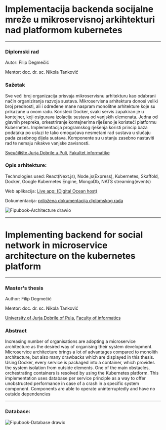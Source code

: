 
# Implementacija backenda socijalne mreže u mikroservisnoj arkihtekturi nad platformom kubernetes
***
### Diplomski rad
Autor: Filip Degmečić

Mentor: doc. dr. sc.  Nikola Tanković

### Sažetak
Sve veći broj organizacija prisvaja mikroservisnu arhitekturu kao odabrani način organiziranja razvoja sustava. Mikroservisna arhitektura donosi veliki broj prednosti, ali i određene mane naspram monolitne arhitekture koje su prikazane u ovom radu. Koristeći Docker, svaki servis zapakiran je u kontejner, koji osigurava izolaciju sustava od vanjskih elemenata. Jedna od glavnih prepreka, orkestriranje kontejnerima riješeno je koristeći platformu Kubernetes. Implementacija programskog rješenja koristi princip baza podataka po usluzi te tako omogućava nesmetani rad sustava u slučaju pada zasebnog dijela sustava. Komponente su u stanju zasebno nastaviti rad te nemaju nikakve vanjske zavisnosti. 


[Sveučilište Jurja Dobrile u Puli](https://www.unipu.hr/), [Fakultet informatike](https://fipu.unipu.hr/fipu)

### Opis arhitekture:
Technologies used: React(Next.js), Node.js(Express), Kubernetes, Skaffold, Docker, Google Kubernetes Engine, MongoDb, NATS streaming(events)

Web aplikacija: [Live app: (Digital Ocean host)](http://www.fipubook-microservices-prod.com/)

Dokumentacija: [priložena dokumentacija diplomskog rada](https://github.com/fdegmecic/FipubookMicroservices/files/7154374/FilipDegmecicDiplomskiRad.pdf)


![Fipubook-Architecture drawio](https://user-images.githubusercontent.com/42947589/132140228-6804e171-1b90-4c05-8867-708241bffdf1.png)

***
# Implementing backend for social network in microservice architecture on the kubernetes platform
***
### Master's thesis
Author: Filip Degmečić 

Mentor: doc. dr. sc.  Nikola Tanković

[University of Jurja Dobrile of Pula](https://www.unipu.hr/), [Faculty of informatics](https://fipu.unipu.hr/fipu)

### Abstract 
Increasing number of organisations are adopting a microservice architecture as the desired way of organising their system development. Microservice architecture brings a lot of advantages compared to monolith architecture, but also many drawbacks which are displayed in this thesis. Using Docker, every service is packaged into a container, which provides the system isolation from outside elements. One of the main obstacles, orchestrating containers is resolved by using the Kubernetes platform. This implementation uses database per service principle as a way to offer unobstructed performance in case of a crash in a specific system component. Components are able to operate uninterruptedly and have no outside dependencies

***

### Database:
![Fipubook-Database drawio](https://user-images.githubusercontent.com/42947589/132140232-04f8aa7e-338b-4449-8573-ac6504437241.png)

